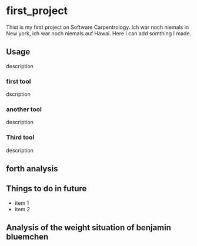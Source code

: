 # first_project
Thist is my first project on Software Carpentrology. 
Ich war noch niemals in New york, ich war noch niemals auf Hawai. Here I can add somthing I made.

## Usage
description

### first tool
dscription

### another tool
description

### Third tool
description

## forth analysis

## Things to do in future
- item 1
- item 2

## Analysis of the weight situation of benjamin bluemchen
